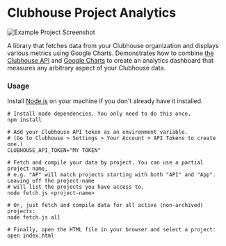 # Clubhouse Project Analytics

![Example Project Screenshot](http://i.imgur.com/GuQ38ae.png)

A library that fetches data from your Clubhouse organization and displays various metrics using Google Charts. Demonstrates how to combine [the Clubhouse API](https://clubhouse.io/api) and [Google Charts](https://developers.google.com/chart/interactive/docs/gallery) to create an analytics dashboard that measures any arbitrary aspect of your Clubhouse data.

### Usage

Install [Node.js](https://nodejs.org/en/download/) on your machine if you don't already have it installed.

```shell
# Install node dependencies. You only need to do this once.
npm install

# Add your Clubhouse API token as an environment variable.
# (Go to Clubhouse > Settings > Your Account > API Tokens to create one.)
CLUBHOUSE_API_TOKEN="MY TOKEN"

# Fetch and compile your data by project. You can use a partial project name,
# e.g. "AP" will match projects starting with both "API" and "App". Leaving off the project-name
# will list the projects you have access to.
node fetch.js <project-name>

# Or, just fetch and compile data for all active (non-archived) projects:
node fetch.js all

# Finally, open the HTML file in your browser and select a project:
open index.html
```
